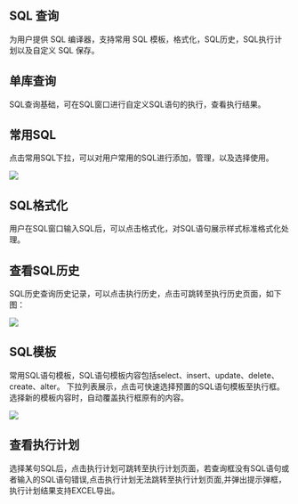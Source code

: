 ## SQL 查询
为用户提供 SQL 编译器，支持常用 SQL 模板，格式化，SQL历史，SQL执行计划以及自定义 SQL 保存。
 
## 单库查询
SQL查询基础，可在SQL窗口进行自定义SQL语句的执行，查看执行结果。

## 常用SQL
点击常用SQL下拉，可以对用户常用的SQL进行添加，管理，以及选择使用。

![](../../DMS_NEW/Image/Operation-Guide/sql-console1.png)
 
## SQL格式化
用户在SQL窗口输入SQL后，可以点击格式化，对SQL语句展示样式标准格式化处理。

## 查看SQL历史
SQL历史查询历史记录，可以点击执行历史，点击可跳转至执行历史页面，如下图：

![](../../DMS_NEW/Image/Operation-Guide/sql-console2.png)
 
## SQL模板
常用SQL语句模板，SQL语句模板内容包括select、insert、update、delete、create、alter。
下拉列表展示，点击可快速选择预置的SQL语句模板至执行框。选择新的模板内容时，自动覆盖执行框原有的内容。

![](../../DMS_NEW/Image/Operation-Guide/sql-console3.png)

## 查看执行计划
选择某句SQL后，点击执行计划可跳转至执行计划页面，若查询框没有SQL语句或者输入的SQL语句错误,点击执行计划无法跳转至执行计划页面,并弹出提示弹框，执行计划结果支持EXCEL导出。 
